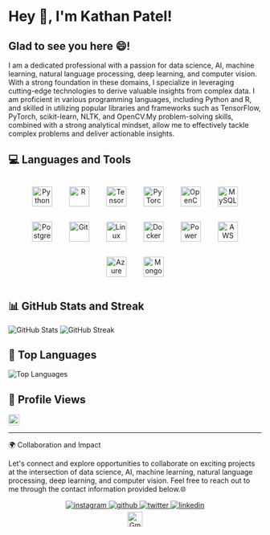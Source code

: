 # Hey 👋, I'm Kathan Patel!  

## Glad to see you here 😄!  
I am a dedicated professional with a passion for data science, AI, machine learning, natural language processing, deep learning, and computer vision. With a strong foundation in these domains, I specialize in leveraging cutting-edge technologies to derive valuable insights from complex data. I am proficient in various programming languages, including Python and R, and skilled in utilizing popular libraries and frameworks such as TensorFlow, PyTorch, scikit-learn, NLTK, and OpenCV.My problem-solving skills, combined with a strong analytical mindset, allow me to effectively tackle complex problems and deliver actionable insights.

## 💻 Languages and Tools  

<div align="center">  
  <a href="https://www.python.org/" target="_blank"><img style="margin: 10px; padding: 5px;" src="https://profilinator.rishav.dev/skills-assets/python-original.svg" alt="Python" height="40" /></a>  
  <a href="https://www.r-project.org/" target="_blank"><img style="margin: 10px; padding: 5px;" src="https://profilinator.rishav.dev/skills-assets/r.svg" alt="R" height="40" /></a>  
  <a href="https://www.tensorflow.org/" target="_blank"><img style="margin: 10px; padding: 5px;" src="https://profilinator.rishav.dev/skills-assets/tensorflow-icon.svg" alt="TensorFlow" height="40" /></a>  
  <a href="https://pytorch.org/" target="_blank"><img style="margin: 10px; padding: 5px;" src="https://profilinator.rishav.dev/skills-assets/pytorch-icon.svg" alt="PyTorch" height="40" /></a>  
  <a href="https://opencv.org/" target="_blank"><img style="margin: 10px; padding: 5px;" src="https://profilinator.rishav.dev/skills-assets/opencv-icon.svg" alt="OpenCV" height="40" /></a>  
  <a href="https://www.mysql.com/" target="_blank"><img style="margin: 10px; padding: 5px;" src="https://profilinator.rishav.dev/skills-assets/mysql-original-wordmark.svg" alt="MySQL" height="40" /></a>  
  <a href="https://www.postgresql.org/" target="_blank"><img style="margin: 10px; padding: 5px;" src="https://profilinator.rishav.dev/skills-assets/postgresql-original-wordmark.svg" alt="PostgreSQL" height="40" /></a>  
  <a href="https://github.com/" target="_blank"><img style="margin: 10px; padding: 5px;" src="https://profilinator.rishav.dev/skills-assets/git-scm-icon.svg" alt="Git" height="40" /></a>  
  <a href="https://www.linux.org/" target="_blank"><img style="margin: 10px; padding: 5px;" src="https://profilinator.rishav.dev/skills-assets/linux-original.svg" alt="Linux" height="40" /></a>  
  <a href="https://www.docker.com/" target="_blank"><img style="margin: 10px; padding: 5px;" src="https://profilinator.rishav.dev/skills-assets/docker-original-wordmark.svg" alt="Docker" height="40" /></a>  
  <a href="https://powerbi.microsoft.com/en-us/" target="_blank"><img style="margin: 10px; padding: 5px;" src="https://profilinator.rishav.dev/skills-assets/powerbi.png" alt="Power BI" height="40" /></a>  
  <a href="https://aws.amazon.com/" target="_blank"><img style="margin: 10px; padding: 5px;" src="https://profilinator.rishav.dev/skills-assets/amazonwebservices-original-wordmark.svg" alt="AWS" height="40" /></a>  
  <a href="https://azure.microsoft.com/en-in/" target="_blank"><img style="margin: 10px; padding: 5px;" src="https://profilinator.rishav.dev/skills-assets/microsoft_azure-icon.svg" alt="Azure" height="40" /></a>  
  <a href="https://www.mongodb.com/" target="_blank"><img style="margin: 10px; padding: 5px;" src="https://profilinator.rishav.dev/skills-assets/mongodb-original-wordmark.svg" alt="MongoDB" height="40" /></a>  
</div>  


## 📊 GitHub Stats and Streak

![GitHub Stats](https://github-readme-stats.vercel.app/api?username=kathan1910&theme=dark&show_icons=true&hide_border=false) ![GitHub Streak](https://github-readme-streak-stats.herokuapp.com/?user=kathan1910&theme=dark&hide_border=false)

## 🌟 Top Languages

![Top Languages](https://github-readme-stats.vercel.app/api/top-langs/?username=kathan1910&theme=dark&layout=compact&hide_border=false&langs_count=6&exclude_repo=github-readme-stats)

## 👀 Profile Views

<a href="https://komarev.com/ghpvc/?username=kathan1910&color=blueviolet&style=flat-square" target="_blank">
  <img src="https://komarev.com/ghpvc/?username=kathan1910&color=blueviolet&style=flat-square" alt="Profile Views" height="22" />
</a>

---


🌍 Collaboration and Impact

Let's connect and explore opportunities to collaborate on exciting projects at the intersection of data science, AI, machine learning, natural language processing, deep learning, and computer vision. Feel free to reach out to me through the contact information provided below.🌐

<div align="center">
  <a href="https://instagram.com/kathan1910" target="_blank">
    <img src="https://img.shields.io/badge/instagram-%23000000.svg?&style=for-the-badge&logo=instagram&logoColor=white" alt="instagram" style="margin-bottom: 5px;" />
  </a>
  <a href="https://github.com/kathan1910" target="_blank">
    <img src="https://img.shields.io/badge/github-%2324292e.svg?&style=for-the-badge&logo=github&logoColor=white" alt="github" style="margin-bottom: 5px;" />
  </a>
  <a href="https://twitter.com/KathanPate37899" target="_blank">
    <img src="https://img.shields.io/badge/twitter-%2300acee.svg?&style=for-the-badge&logo=twitter&logoColor=white" alt="twitter" style="margin-bottom: 5px;" />
  </a>
  <a href="https://linkedin.com/in/kathan19" target="_blank">
    <img src="https://img.shields.io/badge/linkedin-%231E77B5.svg?&style=for-the-badge&logo=linkedin&logoColor=white" alt="linkedin" style="margin-bottom: 5px;" />
  </a>  
</div>

<div align="center">
  <a href="mailto:kathanpatel1910@gmail.com" target="_blank">
    <img src="https://img.shields.io/static/v1?message=Gmail&logo=gmail&label=&color=D14836&logoColor=white&labelColor=&style=for-the-badge" height="30" alt="Gmail logo" />
  </a>
</div>
